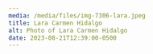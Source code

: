 ```yaml
---
media: /media/files/img-7306-lara.jpeg
title: Lara Carmen Hidalgo
alt: Photo of Lara Carmen Hidalgo
date: 2023-08-21T12:39:00-0500
---
```

